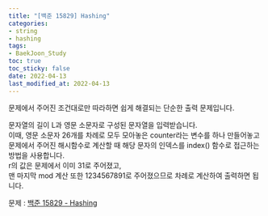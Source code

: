 ```yaml
---
title: "[백준 15829] Hashing"
categories: 
- string
- hashing
tags:
- BaekJoon_Study
toc: true
toc_sticky: false
date: 2022-04-13
last_modified_at: 2022-04-13
---
```


문제에서 주어진 조건대로만 따라하면 쉽게 해결되는 단순한 출력 문제입니다.

문자열의 길이 L과 영문 소문자로 구성된 문자열을 입력받습니다.  
이때, 영문 소문자 26개를 차례로 모두 모아놓은 counter라는 변수를 하나 만들어놓고  
문제에서 주어진 해시함수로 계산할 때 해당 문자의 인덱스를 index() 함수로 접근하는 방법을 사용합니다.  
r의 값은 문제에서 이미 31로 주어졌고,  
맨 마지막 mod 계산 또한 1234567891로 주어졌으므로 차례로 계산하여 출력하면 됩니다.

문제 : [백준 15829 - Hashing](https://www.acmicpc.net/problem/15829)

<script src="https://gist.github.com/Ryumaker/e3512dc4f4f8d73346f791d3de9899f5.js"></script>



